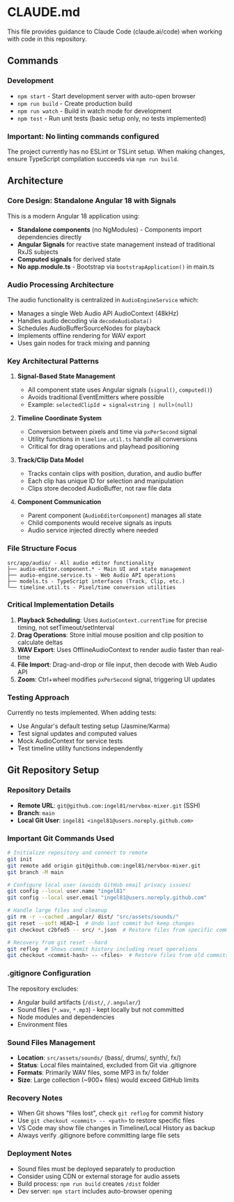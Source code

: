 # CLAUDE.md

This file provides guidance to Claude Code (claude.ai/code) when working with code in this repository.

## Commands

### Development
- `npm start` - Start development server with auto-open browser
- `npm run build` - Create production build
- `npm run watch` - Build in watch mode for development
- `npm test` - Run unit tests (basic setup only, no tests implemented)

### Important: No linting commands configured
The project currently has no ESLint or TSLint setup. When making changes, ensure TypeScript compilation succeeds via `npm run build`.

## Architecture

### Core Design: Standalone Angular 18 with Signals
This is a modern Angular 18 application using:
- **Standalone components** (no NgModules) - Components import dependencies directly
- **Angular Signals** for reactive state management instead of traditional RxJS subjects
- **Computed signals** for derived state
- **No app.module.ts** - Bootstrap via `bootstrapApplication()` in main.ts

### Audio Processing Architecture
The audio functionality is centralized in `AudioEngineService` which:
- Manages a single Web Audio API AudioContext (48kHz)
- Handles audio decoding via `decodeAudioData()`
- Schedules AudioBufferSourceNodes for playback
- Implements offline rendering for WAV export
- Uses gain nodes for track mixing and panning

### Key Architectural Patterns

1. **Signal-Based State Management**
   - All component state uses Angular signals (`signal()`, `computed()`)
   - Avoids traditional EventEmitters where possible
   - Example: `selectedClipId = signal<string | null>(null)`

2. **Timeline Coordinate System**
   - Conversion between pixels and time via `pxPerSecond` signal
   - Utility functions in `timeline.util.ts` handle all conversions
   - Critical for drag operations and playhead positioning

3. **Track/Clip Data Model**
   - Tracks contain clips with position, duration, and audio buffer
   - Each clip has unique ID for selection and manipulation
   - Clips store decoded AudioBuffer, not raw file data

4. **Component Communication**
   - Parent component (`AudioEditorComponent`) manages all state
   - Child components would receive signals as inputs
   - Audio service injected directly where needed

### File Structure Focus
```
src/app/audio/ - All audio editor functionality
├── audio-editor.component.* - Main UI and state management
├── audio-engine.service.ts - Web Audio API operations
├── models.ts - TypeScript interfaces (Track, Clip, etc.)
└── timeline.util.ts - Pixel/time conversion utilities
```

### Critical Implementation Details

1. **Playback Scheduling**: Uses `AudioContext.currentTime` for precise timing, not setTimeout/setInterval
2. **Drag Operations**: Store initial mouse position and clip position to calculate deltas
3. **WAV Export**: Uses OfflineAudioContext to render audio faster than real-time
4. **File Import**: Drag-and-drop or file input, then decode with Web Audio API
5. **Zoom**: Ctrl+wheel modifies `pxPerSecond` signal, triggering UI updates

### Testing Approach
Currently no tests implemented. When adding tests:
- Use Angular's default testing setup (Jasmine/Karma)
- Test signal updates and computed values
- Mock AudioContext for service tests
- Test timeline utility functions independently

## Git Repository Setup

### Repository Details
- **Remote URL**: `git@github.com:ingel81/nervbox-mixer.git` (SSH)
- **Branch**: `main`
- **Local Git User**: `ingel81 <ingel81@users.noreply.github.com>`

### Important Git Commands Used
```bash
# Initialize repository and connect to remote
git init
git remote add origin git@github.com:ingel81/nervbox-mixer.git
git branch -M main

# Configure local user (avoids GitHub email privacy issues)
git config --local user.name "ingel81"
git config --local user.email "ingel81@users.noreply.github.com"

# Handle large files and cleanup
git rm -r --cached .angular/ dist/ "src/assets/sounds/"
git reset --soft HEAD~1  # Undo last commit but keep changes
git checkout c2bfed5 -- src/ *.json  # Restore files from specific commit

# Recovery from git reset --hard
git reflog  # Shows commit history including reset operations
git checkout <commit-hash> -- <files>  # Restore files from old commits
```

### .gitignore Configuration
The repository excludes:
- Angular build artifacts (`/dist/`, `/.angular/`)
- Sound files (`*.wav`, `*.mp3`) - kept locally but not committed
- Node modules and dependencies
- Environment files

### Sound Files Management
- **Location**: `src/assets/sounds/` (bass/, drums/, synth/, fx/)
- **Status**: Local files maintained, excluded from Git via .gitignore
- **Formats**: Primarily WAV files, some MP3 in fx/ folder
- **Size**: Large collection (~900+ files) would exceed GitHub limits

### Recovery Notes
- When Git shows "files lost", check `git reflog` for commit history
- Use `git checkout <commit> -- <path>` to restore specific files
- VS Code may show file changes in Timeline/Local History as backup
- Always verify .gitignore before committing large file sets

### Deployment Notes
- Sound files must be deployed separately to production
- Consider using CDN or external storage for audio assets
- Build process: `npm run build` creates `/dist` folder
- Dev server: `npm start` includes auto-browser opening
